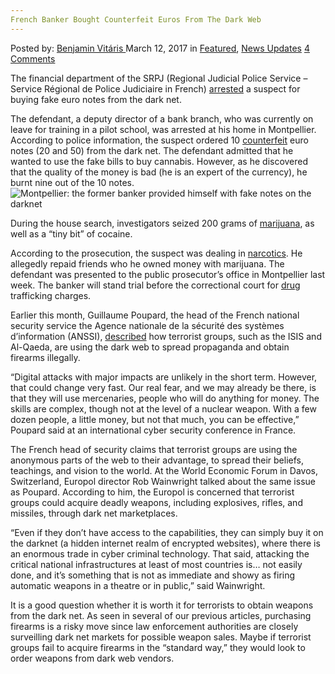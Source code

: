 ```yaml
---
French Banker Bought Counterfeit Euros From The Dark Web
---
```

<article class="post-listing post-18583 post type-post status-publish format-standard has-post-thumbnail hentry category-deepdot-news category-news-updates tag-banker tag-bought tag-counterfeit tag-dark tag-euros tag-french tag-web">
<div class="post-inner">
<span>Posted by: <a href="https://www.deepdotweb.com/author/benjaminvi/" title="">Benjamin Vitáris </a></span>
<span>March 12, 2017</span>
<span>in <a href="https://www.deepdotweb.com/category/deepdot-news/" rel="category tag">Featured</a>, <a href="https://www.deepdotweb.com/category/news-updates/" rel="category tag">News Updates</a></span>
<span><a href="https://www.deepdotweb.com/2017/03/12/french-banker-bought-counterfeit-euros-dark-web/#comments">4 Comments</a></span>
</p>
<div class="clear"></div>
<div class="entry">
<p>The financial department of the SRPJ (Regional Judicial Police Service &#8211; Service Régional de Police Judiciaire in French) <a href="http://www.midilibre.fr/2017/02/18/montpellier-l-ex-banquier-se-fournissait-en-faux-billets-sur-le-darknet,1468014.php">arrested</a> a suspect for buying fake euro notes from the dark net.</p>
<p>The defendant, a deputy director of a bank branch, who was currently on leave for training in a pilot school, was arrested at his home in Montpellier. According to police information, the suspect ordered 10 <a href="https://www.deepdotweb.com/tag/counterfeit/">counterfeit</a> euro notes (20 and 50) from the dark net. The defendant admitted that he wanted to use the fake bills to buy cannabis. However, as he discovered that the quality of the money is bad (he is an expert of the currency), he burnt nine out of the 10 notes.<img class="wp-image-18587 aligncenter" src="https://www.deepdotweb.com/wp-content/uploads/2017/03/montpellier-the-former-banker-provided-himself-wi.jpeg" alt="Montpellier: the former banker provided himself with fake notes on the darknet" srcset="https://www.deepdotweb.com/wp-content/uploads/2017/03/montpellier-the-former-banker-provided-himself-wi.jpeg 667w, https://www.deepdotweb.com/wp-content/uploads/2017/03/montpellier-the-former-banker-provided-himself-wi-300x150.jpeg 300w, https://www.deepdotweb.com/wp-content/uploads/2017/03/montpellier-the-former-banker-provided-himself-wi-660x330.jpeg 660w" sizes="(max-width: 667px) 100vw, 667px" /></p>
<p>During the house search, investigators seized 200 grams of <a href="https://www.deepdotweb.com/tag/marijuana/">marijuana</a>, as well as a “tiny bit” of cocaine.</p>
<p>According to the prosecution, the suspect was dealing in <a href="https://www.deepdotweb.com/tag/narcotics/">narcotics</a>. He allegedly repaid friends who he owned money with marijuana. The defendant was presented to the public prosecutor’s office in Montpellier last week. The banker will stand trial before the correctional court for <a href="https://www.deepdotweb.com/tag/drugs/">drug</a> trafficking charges.</p>
<p>Earlier this month, Guillaume Poupard, the head of the French national security service the Agence nationale de la sécurité des systèmes d’information (ANSSI), <a href="https://www.deepdotweb.com/2017/02/16/french-govt-difficult-to-stop-isis-because-of-darknet/">described</a> how terrorist groups, such as the ISIS and Al-Qaeda, are using the dark web to spread propaganda and obtain firearms illegally.</p>
<p>“Digital attacks with major impacts are unlikely in the short term. However, that could change very fast. Our real fear, and we may already be there, is that they will use mercenaries, people who will do anything for money. The skills are complex, though not at the level of a nuclear weapon. With a few dozen people, a little money, but not that much, you can be effective,” Poupard said at an international cyber security conference in France.</p>
<p>The French head of security claims that terrorist groups are using the anonymous parts of the web to their advantage, to spread their beliefs, teachings, and vision to the world. At the World Economic Forum in Davos, Switzerland, Europol director Rob Wainwright talked about the same issue as Poupard. According to him, the Europol is concerned that terrorist groups could acquire deadly weapons, including explosives, rifles, and missiles, through dark net marketplaces.</p>
<p>“Even if they don’t have access to the capabilities, they can simply buy it on the darknet (a hidden internet realm of encrypted websites), where there is an enormous trade in cyber criminal technology. That said, attacking the critical national infrastructures at least of most countries is… not easily done, and it’s something that is not as immediate and showy as firing automatic weapons in a theatre or in public,” said Wainwright.</p>
<p>It is a good question whether it is worth it for terrorists to obtain weapons from the dark net. As seen in several of our previous articles, purchasing firearms is a risky move since law enforcement authorities are closely surveilling dark net markets for possible weapon sales. Maybe if terrorist groups fail to acquire firearms in the “standard way,” they would look to order weapons from dark web vendors.</p>
</div>
<span style="display:none"><a href="https://www.deepdotweb.com/tag/banker/" rel="tag">banker</a> <a href="https://www.deepdotweb.com/tag/bought/" rel="tag">bought</a> <a href="https://www.deepdotweb.com/tag/counterfeit/" rel="tag">counterfeit</a> <a href="https://www.deepdotweb.com/tag/dark/" rel="tag">dark</a> <a href="https://www.deepdotweb.com/tag/euros/" rel="tag">euros</a> <a href="https://www.deepdotweb.com/tag/french/" rel="tag">french</a> <a href="https://www.deepdotweb.com/tag/web/" rel="tag">web</a></span> <span style="display:none" class="updated">2017-03-12</span>
<div style="display:none" class="vcard author" itemprop="author" itemscope itemtype="http://schema.org/Person"><strong class="fn" itemprop="name"><a href="https://www.deepdotweb.com/author/benjaminvi/" title="Posts by Benjamin Vitáris" rel="author">Benjamin Vitáris</a></strong></div>
</div>
</article>

